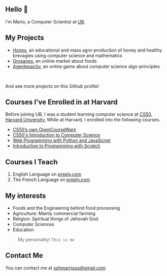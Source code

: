 ## Hello 👋
I'm Mario, a Computer Scientist at [UB](https://ubuea.cm).

## My Projects
<ul>
   <li><a href="https://honex.com">Honex</a><data>, an educational and mass agro-production of honey and 
   healthy brevagies using computer science and mathematics</data></li>
   <li><a href="https://grocery.com">Grosaries</a><data>, an online market about foods</data></li>
   <li><a href="https://agentcalcul.com">Agentenacity</a><data>, an online game about computer science algo-principles</data></li>   
</ul>
<br><p>And see more projects on this Github profile!</p>

## Courses I've Enrolled in at Harvard
<p><data> Before joining UB, I was a student learning computer science at
<a href="https://cs50.harvard.edu">CS50, Harvard University.</a> While at Harvard, I enrolled into the following courses.</data>
<br>
<ul>
	<li><a href="https://cs50.harvard.edu/x/2022/">CS50’s own OpenCourseWare</a></li>
	<li><a href="https://cs50.harvard.edu/x/2022/notes/0/">CS50's Introduction to Computer Science</a></li>
	<li><a href= "https://cs50.harvard.edu/web/2020/">Web Programming with Python and JavaScript</a></li>
	<li><a href="https://cs50.harvard.edu/scratch/2021/">Introduction to Programming with Scratch</a></li>
</ul>


## Courses I Teach
<ol><li>English Language on <a href="https://preply.com/en/tutor/950645/?pref=MjQyODcyOA==&id=1659842056.173593">preply.com</a></li>
<li>The French Language on <a href="https://preply.com/en/tutor/950645/?pref=MjQyODcyOA==&id=1659842056.173593">preply.com</a></li></ol>

## My interests
<ul>
<li><span>Foods and the Engineering behind food processing</span></li>
<li>Agriculture: Mainly commercial farming</li>
<li>Religion: Spiritual things of Jehovah God.</li>
<li>Computer Sciences</li>
<li>Education</li>
</ul>

> My personality!
`This is me`

## Contact Me
<p>You can contact me at <a href="mailto:sohmarrious@gmail.com">sohmarrious@gmail.com</a></p>
